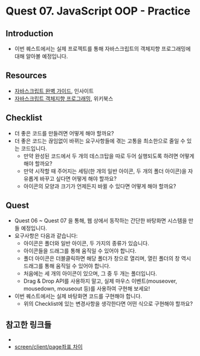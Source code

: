 # Quest 07. JavaScript OOP - Practice


## Introduction
* 이번 퀘스트에서는 실제 프로젝트를 통해 자바스크립트의 객체지향 프로그래밍에 대해 알아볼 예정입니다.

## Resources
* [자바스크립트 완벽 가이드](http://www.yes24.com/24/Goods/8275120?Acode=101), 인사이트
* [자바스크립트 객체지향 프로그래밍](http://www.yes24.com/24/Goods/7276246?Acode=101), 위키북스

## Checklist
* 더 좋은 코드를 만들려면 어떻게 해야 할까요?
* 더 좋은 코드는 끊임없이 바뀌는 요구사항들에 겪는 고통을 최소한으로 줄일 수 있는 코드입니다.
  * 만약 완성된 코드에서 두 개의 데스크탑을 따로 두어 실행되도록 하려면 어떻게 해야 할까요?
  * 만약 시작할 때 주어지는 세팅(한 개의 일반 아이콘, 두 개의 폴더 아이콘)을 자유롭게 바꾸고 싶다면 어떻게 해야 할까요?
  * 아이콘의 모양과 크기가 언제든지 바뀔 수 있다면 어떻게 해야 할까요?

## Quest
* Quest 06 ~ Quest 07 을 통해, 웹 상에서 동작하는 간단한 바탕화면 시스템을 만들 예정입니다.
* 요구사항은 다음과 같습니다:
  * 아이콘은 폴더와 일반 아이콘, 두 가지의 종류가 있습니다.
  * 아이콘들을 드래그를 통해 움직일 수 있어야 합니다.
  * 폴더 아이콘은 더블클릭하면 해당 폴더가 창으로 열리며, 열린 폴더의 창 역시 드래그를 통해 움직일 수 있어야 합니다.
  * 처음에는 세 개의 아이콘이 있으며, 그 중 두 개는 폴더입니다.
  * Drag & Drop API를 사용하지 말고, 실제 마우스 이벤트(mouseover, mousedown, mouseout 등)를 사용하여 구현해 보세요!
* 이번 퀘스트에서는 실제 바탕화면 코드를 구현해야 합니다.
  * 위의 Checklist에 있는 변경사항을 생각한다면 어떤 식으로 구현해야 할까요?

## 참고한 링크들
* 
* [screen/client/page좌표 차이](https://stackoverflow.com/questions/6073505/what-is-the-difference-between-screenx-y-clientx-y-and-pagex-y)
